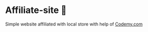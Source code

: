 # Affiliate-site :money_mouth_face:                                                                                                                                                                                                                                                                                                    
Simple website affiliated with local store
 with help of <a href="http://johnelder.com/">Codemy.com</a>
